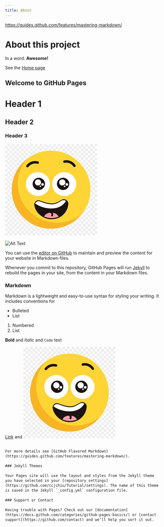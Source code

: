 ```yaml
---
title: About
---
```

https://guides.github.com/features/mastering-markdown/
# About this project

In a word: **Awesome!**

See the [Home page](/go-go-ghpages/README.md)

## Welcome to GitHub Pages
# <H1>Header 1
## <H2>Header 2
### <H3>Header 3
![alt text](face02.jpg)
  
![Alt Text](http://www.ust.hk/intranet)
  
You can use the [editor on GitHub](https://github.com/ccjchiu/Tutorial/edit/master/README.md) to maintain and preview the content for your website in Markdown files.

Whenever you commit to this repository, GitHub Pages will run [Jekyll](https://jekyllrb.com/) to rebuild the pages in your site, from the content in your Markdown files.

### Markdown

Markdown is a lightweight and easy-to-use syntax for styling your writing. It includes conventions for




- Bulleted
- List

1. Numbered
2. List

**Bold** and _Italic_ and `Code` text

[Link](url) and ![Image](face02.jpg)
```

For more details see [GitHub Flavored Markdown](https://guides.github.com/features/mastering-markdown/).

### Jekyll Themes

Your Pages site will use the layout and styles from the Jekyll theme you have selected in your [repository settings](https://github.com/ccjchiu/Tutorial/settings). The name of this theme is saved in the Jekyll `_config.yml` configuration file.

### Support or Contact

Having trouble with Pages? Check out our [documentation](https://docs.github.com/categories/github-pages-basics/) or [contact support](https://github.com/contact) and we’ll help you sort it out.


